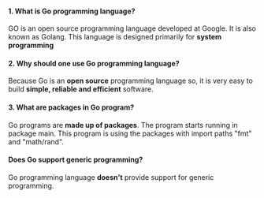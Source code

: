 #### 1. What is Go programming language?
GO is an open source programming language developed at Google. It is also known as Golang. This language is designed primarily for **system programming**

#### 2. Why should one use Go programming language?
Because Go is an **open source** programming language so, it is very easy to build **simple, reliable and efficient** software.

#### 3. What are packages in Go program?
Go programs are **made up of packages**. The program starts running in package main. This program is using the packages with import paths "fmt" and "math/rand".

#### Does Go support generic programming?
Go programming language **doesn't** provide support for generic programming.
